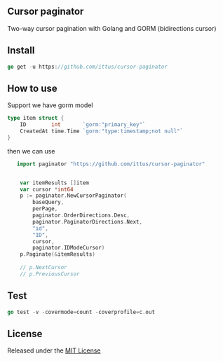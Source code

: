 ## Cursor paginator
Two-way cursor pagination with Golang and GORM (bidirections cursor)

## Install

```go
go get -u https://github.com/ittus/cursor-paginator
```

## How to use 
Support we have gorm model
```go
type item struct {
	ID        int       `gorm:"primary_key"`
	CreatedAt time.Time `gorm:"type:timestamp;not null"`
}
```

then we can use
```go
   import paginator "https://github.com/ittus/cursor-paginator"    


    var itemResults []item
    var cursor *int64
    p := paginator.NewCursorPaginator(
    	baseQuery, 
    	perPage, 
    	paginator.OrderDirections.Desc, 
    	paginator.PaginatorDirections.Next, 
    	"id", 
    	"ID", 
    	cursor, 
    	paginator.IDModeCursor)
    p.Paginate(&itemResults)
    
    // p.NextCursor
    // p.PreviousCursor
```
	
## Test

```go
go test -v -covermode=count -coverprofile=c.out
```

## License
Released under the [MIT License](/LICENSE)